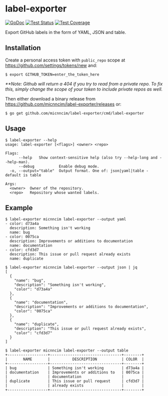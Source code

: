 # label-exporter #

[![GoDoc](https://img.shields.io/static/v1?label=godoc&message=reference&color=blue)](https://pkg.go.dev/github.com/FrenchBen/label-exporter/exporter)
[![Test Status](https://github.com/FrenchBen/label-exporter/workflows/tests/badge.svg)](https://github.com/FrenchBen/label-exporter/actions?query=workflow%3Atests)
[![Test Coverage](https://codecov.io/gh/FrenchBen/label-exporter/branch/master/graph/badge.svg)](https://codecov.io/gh/FrenchBen/label-exporter)


Export GitHub labels in the form of YAML, JSON and table.

## Installation

Create a personal access token with `public_repo` scope at 
https://github.com/settings/tokens/new and:

```console
$ export GITHUB_TOKEN=enter_the_token_here
```

_**Note: Github will return a 404 if you try to read from a private repo. To fix this, simply change the scope of your token to include private repos as well._


Then either download a binary release from 
https://github.com/micnncim/label-exporter/releases or:

```console
$ go get github.com/micnncim/label-exporter/cmd/label-exporter
```

## Usage

```console
$ label-exporter --help
usage: label-exporter [<flags>] <owner> <repo>

Flags:
      --help   Show context-sensitive help (also try --help-long and --help-man).
      --debug           Enable debug mode.
  -o, --output="table"  Output format. One of: json|yaml|table - default is table

Args:
  <owner>  Owner of the repository.
  <repo>   Repository whose wanted labels.
```

## Example

```console
$ label-exporter micnncim label-exporter --output yaml
- color: d73a4a
  description: Something isn't working
  name: bug
- color: 0075ca
  description: Improvements or additions to documentation
  name: documentation
- color: cfd3d7
  description: This issue or pull request already exists
  name: duplicate
```

```console
$ label-exporter micnncim label-exporter --output json | jq
[
  {
    "name": "bug",
    "description": "Something isn't working",
    "color": "d73a4a"
  },
  {
    "name": "documentation",
    "description": "Improvements or additions to documentation",
    "color": "0075ca"
  },
  {
    "name": "duplicate",
    "description": "This issue or pull request already exists",
    "color": "cfd3d7"
  }
]
```

```console
$ label-exporter micnncim label-exporter --output table
+------------------+--------------------------------+--------+
|       NAME       |          DESCRIPTION           | COLOR  |
+------------------+--------------------------------+--------+
| bug              | Something isn't working        | d73a4a |
| documentation    | Improvements or additions to   | 0075ca |
|                  | documentation                  |        |
| duplicate        | This issue or pull request     | cfd3d7 |
|                  | already exists                 |        |
+------------------+--------------------------------+--------+
```
